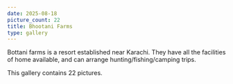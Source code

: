 ```yaml
---
date: 2025-08-18
picture_count: 22
title: Bhootani Farms
type: gallery
---
```


Bottani farms is a resort established near Karachi. They have all the facilities of home available, and can arrange hunting/fishing/camping trips.

This gallery contains 22 pictures.